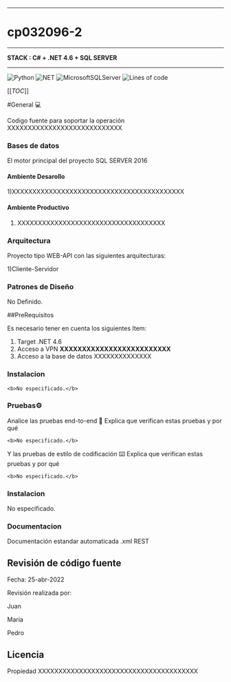 ______________________________________________
# cp032096-2
________________________________________________

**STACK : C# + .NET 4.6 + SQL SERVER**

________________________________________________

![Python](https://img.shields.io/static/v1?label=Python&message=3.93&color=yellow&style=?style=for-the-badge&logo=python)
![NET](https://img.shields.io/badge/.NET-512BD4?style=for-the-badge&logo=dotnet&logoColor=white)
![MicrosoftSQLServer](https://img.shields.io/badge/Microsoft%20SQL%20Sever-CC2927?style=for-the-badge&logo=microsoft%20sql%20server&logoColor=white)
![Lines of code](https://img.shields.io/tokei/lines/github/escalantem/cp032096-2?style=for-the-badge)

[[_TOC_]]

#General :computer:


Codigo fuente para soportar la operación XXXXXXXXXXXXXXXXXXXXXXXXXXXX


### Bases de datos 

El motor principal del proyecto SQL SERVER 2016



#### Ambiente Desarollo
1)XXXXXXXXXXXXXXXXXXXXXXXXXXXXXXXXXXXXXXXXXX

#### Ambiente Productivo
1) XXXXXXXXXXXXXXXXXXXXXXXXXXXXXXXXXXXX


### Arquitectura

Proyecto tipo WEB-API con las siguientes arquitecturas:

1)Cliente-Servidor


### Patrones de Diseño

No Definido.


##PreRequisitos

Es necesario tener en cuenta los siguientes Item:

1) Target .NET 4.6
2) Acceso a VPN **XXXXXXXXXXXXXXXXXXXXXXXXX**
3) Acceso a la base de datos XXXXXXXXXXXXXX


### Instalacion
~~~
<b>No especificado.</b>
~~~


### Pruebas⚙️

Analice las pruebas end-to-end 🔩
Explica que verifican estas pruebas y por qué

~~~
<b>No especificado.</b>
~~~

Y las pruebas de estilo de codificación ⌨️
Explica que verifican estas pruebas y por qué


~~~
<b>No especificado.</b>
~~~

### Instalacion

No especificado.

### Documentacion

Documentación estandar automaticada .xml REST


## Revisión de código fuente
Fecha: 25-abr-2022



Revisión realizada por:



Juan



Maria



Pedro


## Licencia
Propiedad XXXXXXXXXXXXXXXXXXXXXXXXXXXXXXXXXXXXXXX
